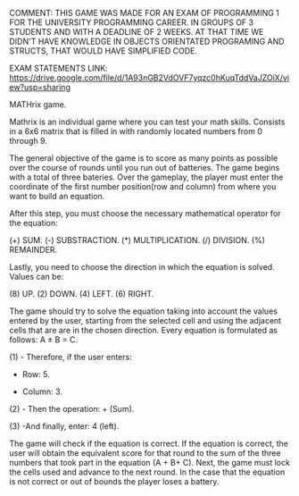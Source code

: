 COMMENT: THIS GAME WAS MADE FOR AN EXAM OF PROGRAMMING 1 FOR THE UNIVERSITY PROGRAMMING CAREER. IN GROUPS OF 3
STUDENTS AND WITH A DEADLINE OF 2 WEEKS. AT THAT TIME WE DIDN'T HAVE KNOWLEDGE IN OBJECTS ORIENTATED PROGRAMING
AND STRUCTS, THAT  WOULD HAVE SIMPLIFIED CODE.

EXAM STATEMENTS LINK: https://drive.google.com/file/d/1A93nGB2VdOVF7yqzc0hKuqTddVaJZOiX/view?usp=sharing

MATHrix game.

Mathrix is an individual game where you can test your math skills. Consists in
a 6x6 matrix that is filled in with randomly located numbers from 0 through 9.


The general objective of the game is to score as many points as possible over the course of
rounds until you run out of batteries. The game begins with a total of three bateries.
Over the gameplay, the player must enter the coordinate of the first number position(row and column)
from where you want to build an equation.


After this step, you must choose the necessary mathematical operator for the equation:

(+) SUM.
(-) SUBSTRACTION.
(*) MULTIPLICATION.
(/) DIVISION.
(%) REMAINDER.

Lastly, you need to choose the direction in which the equation is solved. Values can be:

(8) UP.
(2) DOWN.
(4) LEFT.
(6) RIGHT.

The game should try to solve the equation taking into account the values entered by the
user, starting from the selected cell and using the adjacent cells that are are in the chosen direction.
Every equation is formulated as follows: A ± B = C.

(1) - Therefore, if the user enters:
- Row: 5.

- Column: 3.

(2) - Then the operation: + (Sum).

(3) -And finally, enter: 4 (left).

The game will check if the equation is correct. If the equation is correct, the user will obtain the equivalent score for that round
to the sum of the three numbers that took part in the equation (A + B+ C).
Next, the game must lock the cells used and advance to the next round.
In the case that the equation is not correct or out of bounds the player loses a battery.

